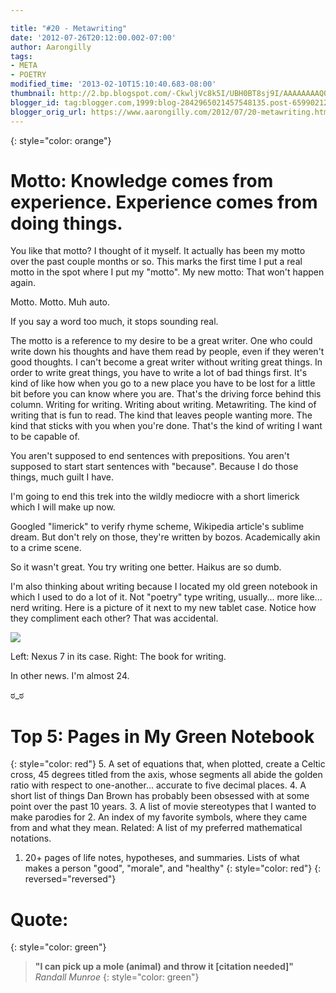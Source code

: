 ```yaml
---

title: "#20 - Metawriting"
date: '2012-07-26T20:12:00.002-07:00'
author: Aarongilly
tags:
- META
- POETRY
modified_time: '2013-02-10T15:10:40.683-08:00'
thumbnail: http://2.bp.blogspot.com/-CkwljVc8k5I/UBH0BT8sj9I/AAAAAAAAQQo/d5_PrS7J0zM/s72-c/IMG_20120726_163650.jpg
blogger_id: tag:blogger.com,1999:blog-2842965021457548135.post-6599021274017825842
blogger_orig_url: https://www.aarongilly.com/2012/07/20-metawriting.html
---
```


{: style="color: orange"}
# Motto: Knowledge comes from experience. Experience comes from doing things.

You like that motto? I thought of it myself. It actually has been my motto over the past couple months or so. This marks the first time I put a real motto in the spot where I put my "motto". My new motto: That won't happen again.

Motto.
Motto.
Muh auto.

If you say a word too much, it stops sounding real.

The motto is a reference to my desire to be a great writer. One who could write down his thoughts and have them read by people, even if they weren't good thoughts. I can't become a great writer without writing great things. In order to write great things, you have to write a lot of bad things first. It's kind of like how when you go to a new place you have to be lost for a little bit before you can know where you are. That's the driving force behind this column. Writing for writing. Writing about writing. Metawriting. The kind of writing that is fun to read. The kind that leaves people wanting more. The kind that sticks with you when you're done. That's the kind of writing I want to be capable of.

You aren't supposed to end sentences with prepositions.
You aren't supposed to start start sentences with "because".
Because I do those things, much guilt I have.

I'm going to end this trek into the wildly mediocre with a short limerick which I will make up now.

Googled "limerick" to verify rhyme scheme,
Wikipedia article's sublime dream.
But don't rely on those,
they're written by bozos.
Academically akin to a crime scene.

So it wasn't great.
You try writing one better.
Haikus are so dumb.

I'm also thinking about writing because I located my old green notebook in which I used to do a lot of it. Not "poetry" type writing, usually... more like... nerd writing. Here is a picture of it next to my new tablet case. Notice how they compliment each other? That was accidental.

![](https://lh3.googleusercontent.com/pw/ACtC-3dy8VdaWxCVkeWY-xSrNB6Ug4boAUFWwRfwbD7LUD_psT5Z2r2Kxhe3pN6cRhe60EzTod91aCVjtijAWJkT1jSaW9_las3b1963hRlKEzbxmQK0OBc84_8ro6NnDTZLul_v_s7WwG6MZzWon3sj3qk89g=w400-h300-no?authuser=0)

Left: Nexus 7 in its case.  Right: The book for writing.

In other news.
I'm almost 24.

ಠ_ಠ

# Top 5: Pages in My Green Notebook
{: style="color: red"}
5. A set of equations that, when plotted, create a Celtic cross, 45 degrees titled from the axis, whose segments all abide the golden ratio with respect to one-another... accurate to five decimal places.
4. A short list of things Dan Brown has probably been obsessed with at some point over the past 10 years.
3. A list of movie stereotypes that I wanted to make parodies for
2. An index of my favorite symbols, where they came from and what they mean. Related: A list of my preferred mathematical notations.
1. 20+ pages of life notes, hypotheses, and summaries. Lists of what makes a person "good", "morale", and "healthy"
{: style="color: red"}
{: reversed="reversed"}

# Quote:
{: style="color: green"}
> **"I can pick up a mole (animal) and throw it [citation needed]"**
<cite>Randall Munroe</cite>
{: style="color: green"}